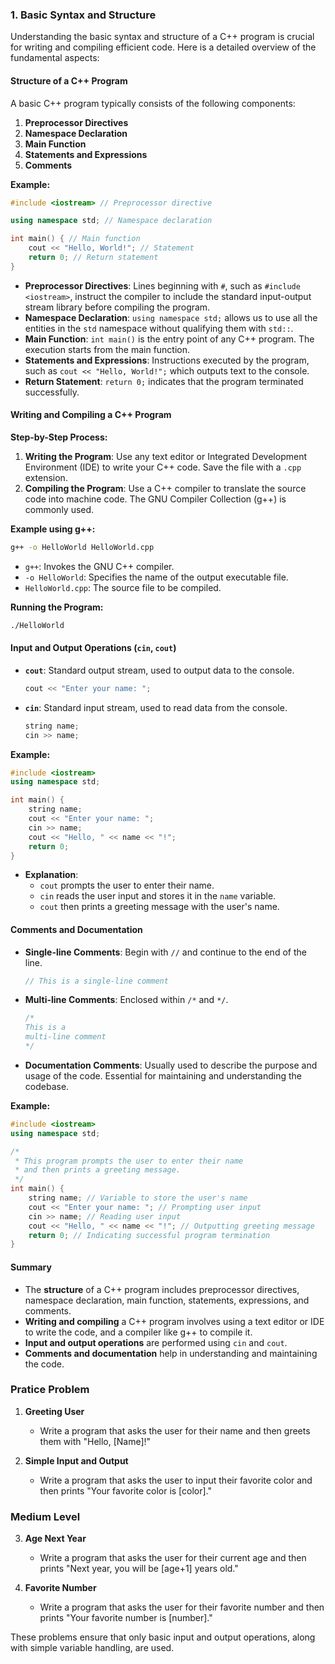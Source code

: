 ### 1. **Basic Syntax and Structure**

Understanding the basic syntax and structure of a C++ program is crucial for writing and compiling efficient code. Here is a detailed overview of the fundamental aspects:

#### Structure of a C++ Program

A basic C++ program typically consists of the following components:
1. **Preprocessor Directives**
2. **Namespace Declaration**
3. **Main Function**
4. **Statements and Expressions**
5. **Comments**

**Example:**
```cpp
#include <iostream> // Preprocessor directive

using namespace std; // Namespace declaration

int main() { // Main function
    cout << "Hello, World!"; // Statement
    return 0; // Return statement
}
```

- **Preprocessor Directives**: Lines beginning with `#`, such as `#include <iostream>`, instruct the compiler to include the standard input-output stream library before compiling the program.
- **Namespace Declaration**: `using namespace std;` allows us to use all the entities in the `std` namespace without qualifying them with `std::`.
- **Main Function**: `int main()` is the entry point of any C++ program. The execution starts from the main function.
- **Statements and Expressions**: Instructions executed by the program, such as `cout << "Hello, World!";` which outputs text to the console.
- **Return Statement**: `return 0;` indicates that the program terminated successfully.

#### Writing and Compiling a C++ Program

**Step-by-Step Process:**
1. **Writing the Program**: Use any text editor or Integrated Development Environment (IDE) to write your C++ code. Save the file with a `.cpp` extension.
2. **Compiling the Program**: Use a C++ compiler to translate the source code into machine code. The GNU Compiler Collection (g++) is commonly used.

**Example using g++:**
```sh
g++ -o HelloWorld HelloWorld.cpp
```
- `g++`: Invokes the GNU C++ compiler.
- `-o HelloWorld`: Specifies the name of the output executable file.
- `HelloWorld.cpp`: The source file to be compiled.

**Running the Program:**
```sh
./HelloWorld
```

#### Input and Output Operations (`cin`, `cout`)

- **`cout`**: Standard output stream, used to output data to the console.
  ```cpp
  cout << "Enter your name: ";
  ```

- **`cin`**: Standard input stream, used to read data from the console.
  ```cpp
  string name;
  cin >> name;
  ```

**Example:**
```cpp
#include <iostream>
using namespace std;

int main() {
    string name;
    cout << "Enter your name: ";
    cin >> name;
    cout << "Hello, " << name << "!";
    return 0;
}
```

- **Explanation**:
  - `cout` prompts the user to enter their name.
  - `cin` reads the user input and stores it in the `name` variable.
  - `cout` then prints a greeting message with the user's name.

#### Comments and Documentation

- **Single-line Comments**: Begin with `//` and continue to the end of the line.
  ```cpp
  // This is a single-line comment
  ```

- **Multi-line Comments**: Enclosed within `/*` and `*/`.
  ```cpp
  /*
  This is a
  multi-line comment
  */
  ```

- **Documentation Comments**: Usually used to describe the purpose and usage of the code. Essential for maintaining and understanding the codebase.

**Example:**
```cpp
#include <iostream>
using namespace std;

/* 
 * This program prompts the user to enter their name
 * and then prints a greeting message.
 */
int main() {
    string name; // Variable to store the user's name
    cout << "Enter your name: "; // Prompting user input
    cin >> name; // Reading user input
    cout << "Hello, " << name << "!"; // Outputting greeting message
    return 0; // Indicating successful program termination
}
```

#### Summary

- The **structure** of a C++ program includes preprocessor directives, namespace declaration, main function, statements, expressions, and comments.
- **Writing and compiling** a C++ program involves using a text editor or IDE to write the code, and a compiler like g++ to compile it.
- **Input and output operations** are performed using `cin` and `cout`.
- **Comments and documentation** help in understanding and maintaining the code.

### Pratice Problem

1. **Greeting User**
   - Write a program that asks the user for their name and then greets them with "Hello, [Name]!"

2. **Simple Input and Output**
   - Write a program that asks the user to input their favorite color and then prints "Your favorite color is [color]."

### Medium Level

3. **Age Next Year**
   - Write a program that asks the user for their current age and then prints "Next year, you will be [age+1] years old."

4. **Favorite Number**
   - Write a program that asks the user for their favorite number and then prints "Your favorite number is [number]."

These problems ensure that only basic input and output operations, along with simple variable handling, are used.
